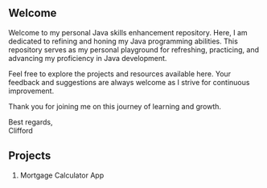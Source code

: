 ## Welcome

Welcome to my personal Java skills enhancement repository. Here, I am dedicated to refining and honing my Java programming abilities. This repository serves as my personal playground for refreshing, practicing, and advancing my proficiency in Java development.

Feel free to explore the projects and resources available here. Your feedback and suggestions are always welcome as I strive for continuous improvement.

Thank you for joining me on this journey of learning and growth.

Best regards,  
Clifford

## Projects
1. Mortgage Calculator App
